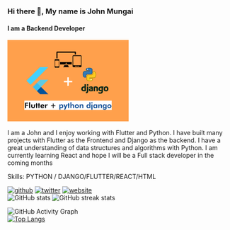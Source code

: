 ### Hi there 👋, My name is John Mungai
#### I am a Backend Developer
![I am a Backend Developer](https://github.com/JohnM-Kahura/JohnM-Kahura/blob/main/flutter%26pyhton.png)

I am a John and I enjoy working with Flutter and Python. I have built many projects with Flutter as the Frontend and Django as the backend. I have a great understanding of data structures and algorithms with Python. I am currently learning React and hope I will be a Full stack developer in the coming months

Skills: PYTHON / DJANGO/FLUTTER/REACT/HTML




[<img src='https://cdn.jsdelivr.net/npm/simple-icons@3.0.1/icons/github.svg' alt='github' height='40'>](https://github.com/JohnM-Kahura)  [<img src='https://cdn.jsdelivr.net/npm/simple-icons@3.0.1/icons/twitter.svg' alt='twitter' height='40'>](https://twitter.com/https://twitter.com/JMKahura)  [<img src='https://cdn.jsdelivr.net/npm/simple-icons@3.0.1/icons/icloud.svg' alt='website' height='40'>](http://johnmungai.netlify.app/)  
![GitHub stats](https://github-readme-stats.vercel.app/api?username=JohnM-Kahura&show_icons=true)   ![GitHub streak stats](https://github-readme-streak-stats.herokuapp.com/?user=JohnM-Kahura)  

![GitHub Activity Graph](https://activity-graph.herokuapp.com/graph?username=JohnM-Kahura)  
                         [![Top Langs](https://github-readme-stats.vercel.app/api/top-langs/?username=JohnM-Kahura)](https://github.com/anuraghazra/github-readme-stats)  


 





